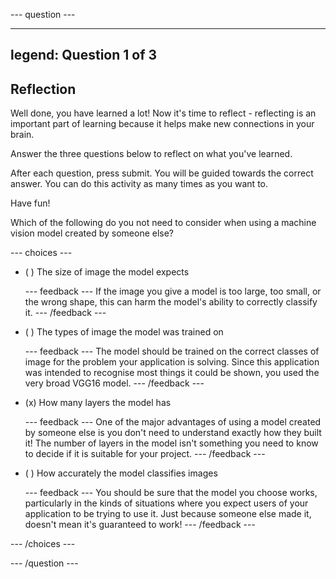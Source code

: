 --- question ---

---
legend: Question 1 of 3
---

## Reflection
 
Well done, you have learned a lot! Now it's time to reflect - reflecting is an important part of learning because it helps make new connections in your brain.
 
Answer the three questions below to reflect on what you've learned.
 
After each question, press submit. You will be guided towards the correct answer. You can do this activity as many times as you want to.
 
Have fun!

Which of the following do you not need to consider when using a machine vision model created by someone else?

--- choices ---

- ( ) The size of image the model expects

  --- feedback ---
  If the image you give a model is too large, too small, or the wrong shape, this can harm the model's ability to correctly classify it.
  --- /feedback ---

- ( ) The types of image the model was trained on

  --- feedback ---
  The model should be trained on the correct classes of image for the problem your application is solving. Since this application was intended to recognise most things it could be shown, you used the very broad VGG16 model.
  --- /feedback ---

- (x) How many layers the model has

  --- feedback ---
  One of the major advantages of using a model created by someone else is you don't need to understand exactly how they built it! The number of layers in the model isn't something you need to know to decide if it is suitable for your project.
  --- /feedback ---

- ( ) How accurately the model classifies images

  --- feedback ---
  You should be sure that the model you choose works, particularly in the kinds of situations where you expect users of your application to be trying to use it. Just because someone else made it, doesn't mean it's guaranteed to work!
  --- /feedback ---

--- /choices ---

--- /question ---
